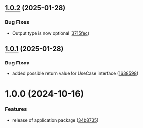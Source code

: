 ## [1.0.2](https://github.com/domaincrafters/ddd_deno_application/compare/v1.0.1...v1.0.2) (2025-01-28)


### Bug Fixes

* Output type is now optional ([3715fec](https://github.com/domaincrafters/ddd_deno_application/commit/3715fecbaff0c7964ead36a419172b15995284fa))

## [1.0.1](https://github.com/domaincrafters/ddd_deno_application/compare/v1.0.0...v1.0.1) (2025-01-28)


### Bug Fixes

* added possible return value for UseCase interface ([1638598](https://github.com/domaincrafters/ddd_deno_application/commit/163859849bfa3bd25880893b84bf7da9b72e2dfa))

# 1.0.0 (2024-10-16)


### Features

* release of application package ([34b8735](https://github.com/domaincrafters/ddd_deno_application/commit/34b873543c33af9a7275b6ac7706c6d964ad278d))
